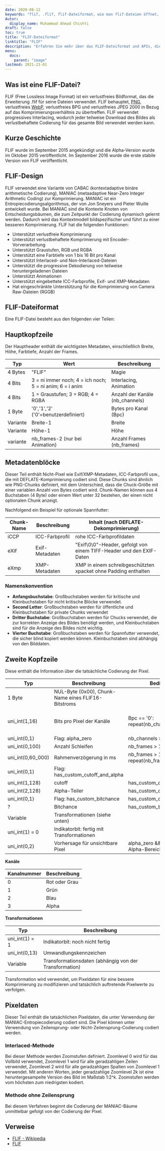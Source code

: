 ```yaml
---
date: 2020-08-12
keywords: "flif, .flif, flif-Dateiformat, wie man flif-Dateien öffnet, .flif-Erweiterung, flif-Erweiterung"
Autor:
  display_name: Muhammad Ahmad Chishti
draft: false
toc: true
title: "FLIF-Dateiformat"
linktitle: "FLIF"
description: "Erfahren Sie mehr über das FLIF-Dateiformat und APIs, die FLIF-Dateien erstellen und öffnen können."
menu:
  docs:
    parent: "image"
lastmod: 2021-21-01
---
```


## Was ist eine FLIF-Datei? ##

FLIF (Free Lossless Image Format) ist ein verlustfreies Bildformat, das die Erweiterung .flif für seine Dateien verwendet. FLIF behauptet, [PNG](/de/image/png/), verlustfreies [WebP](/de/image/webp/), verlustfreies BPG und verlustfreies JPEG 2000 in Bezug auf das Komprimierungsverhältnis zu übertreffen. FLIF verwendet progressives Interlacing, wodurch jeder teilweise Download des Bildes als verlustbehaftete Codierung für das gesamte Bild verwendet werden kann.

## Kurze Geschichte ##

FLIF wurde im September 2015 angekündigt und die Alpha-Version wurde im Oktober 2015 veröffentlicht. Im September 2016 wurde die erste stabile Version von FLIF veröffentlicht.

## FLIF-Design ##

FLIF verwendet eine Variante von CABAC (kontextadaptive binäre arithmetische Codierung), MANIAC (metaadaptive Near-Zero Integer Arithmetic Coding) zur Komprimierung. MANIAC ist ein Entropiecodierungsalgorithmus, der von Jon Sneyers und Pieter Wuille entwickelt wurde. Bei MANIAC sind die Kontexte Knoten von Entscheidungsbäumen, die zum Zeitpunkt der Codierung dynamisch gelernt werden. Dadurch wird das Kontextmodell bildspezifischer und führt zu einer besseren Komprimierung. FLIF hat die folgenden Funktionen:

- Unterstützt verlustfreie Komprimierung
- Unterstützt verlustbehaftete Komprimierung mit Encoder-Vorverarbeitung
- Unterstützt Graustufen, RGB und RGBA
- Unterstützt eine Farbtiefe von 1 bis 16 Bit pro Kanal
- Unterstützt Interlaced- und Non-Interlaced-Dateien
- Unterstützt die progressive Dekodierung von teilweise heruntergeladenen Dateien
- Unterstützt Animationen
- Unterstützt eingebettete ICC-Farbprofile, Exif- und XMP-Metadaten
- Hat eingeschränkte Unterstützung für die Komprimierung von Camera Raw-Dateien (RGGB)

## FLIF-Dateiformat ##

Eine FLIF-Datei besteht aus den folgenden vier Teilen:

## Hauptkopfzeile ##

Der Hauptheader enthält die wichtigsten Metadaten, einschließlich Breite, Höhe, Farbtiefe, Anzahl der Frames.

|Typ|Wert|Beschreibung|
|---|---|---|
|4 Bytes|"FLIF"|Magie|
|4 Bits|3 = ni immer noch; 4 = ich noch; 5 = ni anim; 6 = i anim|Interlacing, Animation|
|4 Bits|1 = Graustufen; 3 = RGB; 4 = RGBA|Anzahl der Kanäle (nb_channels)|
|1 Byte|'0','1','2' ('0'=benutzerdefiniert)|Bytes pro Kanal (Bpc)|
|Variante|Breite-1|Breite|
|Variante|Höhe-1|Höhe|
|variante|nb_frames-2 (nur bei Animation)|Anzahl Frames (nb_frames)|

## Metadatenblöcke ##

Dieser Teil enthält Nicht-Pixel wie Exif/XMP-Metadaten, ICC-Farbprofil usw., die mit DEFLATE-Komprimierung codiert sind. Diese Chunks sind ähnlich wie PNG-Chunks definiert, mit dem Unterschied, dass die Chuck-Größe mit einer variablen Anzahl von Bytes codiert wird. Chunk-Namen können aus 4 Buchstaben (4 Byte) oder einem Wert unter 32 bestehen, der einen nicht optionalen Chunk anzeigt.

Nachfolgend ein Beispiel für optionale Spannfutter:

|Chunk-Name|Beschreibung|Inhalt (nach DEFLATE-Dekomprimierung)|
|---|---|---|
|iCCP|ICC-Farbprofil|rohe ICC-Farbprofildaten|
|eXif|Exif-Metadaten|"Exif\0\0"-Header, gefolgt von einem TIFF-Header und den EXIF-Daten|
|eXmp|XMP-Metadaten|XMP in einem schreibgeschützten xpacket ohne Padding enthalten|

### Namenskonvention ###

- **Anfangsbuchstabe**: Großbuchstaben werden für kritische und Kleinbuchstaben für nicht kritische Blöcke verwendet.
- **Second Letter**: Großbuchstaben werden für öffentliche und Kleinbuchstaben für private Chunks verwendet
- **Dritter Buchstabe**: Großbuchstaben werden für Chucks verwendet, die zur korrekten Anzeige des Bildes benötigt werden, und Kleinbuchstaben sind für die Anzeige des Bildes nicht wichtig.
- **Vierter Buchstabe**: Großbuchstaben werden für Spannfutter verwendet, die sicher blind kopiert werden können. Kleinbuchstaben sind abhängig von den Bilddaten.

## Zweite Kopfzeile ##

Diese enthält die Information über die tatsächliche Codierung der Pixel.

|Typ|Beschreibung|Bedingung|Standardwert|
|---|---|---|---|
|1 Byte|NUL-Byte (0x00), Chunk-Name eines FLIF16-Bitstroms||
|uni_int(1,16)|Bits pro Pixel der Kanäle|Bpc == '0': repeat(nb_channels)|8 wenn Bpc == '1', 16 wenn Bpc == '2'|
|uni_int(0,1)|Flag: alpha_zero|nb_channels > 3|0|
|uni_int(0,100)|Anzahl Schleifen|nb_frames > 1||
|uni_int(0,60_000)|Rahmenverzögerung in ms|nb_frames > 1: repeat(nb_frames)|
|uni_int(0,1)|Flag: has_custom_cutoff_and_alpha|||
|uni_int(1,128)|cutoff|has_custom_cutoff_and_alpha|2|
|uni_int(2,128)|Alpha-Teiler|has_custom_cutoff_and_alpha|19|
|uni_int(0,1)|Flag: has_custom_bitchance|has_custom_cutoff_and_alpha|0|
|?|Bitchance|has_custom_bitchance||
|Variable|Transformationen (siehe unten)|||
|uni_int(1) = 0|Indikatorbit: fertig mit Transformationen|||
|uni_int(0,2)|Vorhersage für unsichtbare Pixel|alpha_zero && Interlaced && Alpha-Bereich umfasst Null||

**Kanäle**

|Kanalnummer|Beschreibung|
|---|----|
|0|Rot oder Grau|
|1|Grün|
|2|Blau|
|3|Alpha|

**Transformationen**

|Typ|Beschreibung|
|---|---|
|uni_int(1) = 1|Indikatorbit: noch nicht fertig|
|uni_int(0,13)|Umwandlungskennzeichen|
|Variable|Transformationsdaten (abhängig von der Transformation)|

Transformation wird verwendet, um Pixeldaten für eine bessere Komprimierung zu modifizieren und tatsächlich auftretende Pixelwerte zu verfolgen.

## Pixeldaten ##

Dieser Teil enthält die tatsächlichen Pixeldaten, die unter Verwendung der MANIAC-Entropiecodierung codiert sind. Die Pixel können unter Verwendung von Zeilensprung- oder Nicht-Zeilensprung-Codierung codiert werden.

### Interlaced-Methode ###

Bei dieser Methode werden Zoomstufen definiert. Zoomlevel 0 wird für das Vollbild verwendet, Zoomlevel 1 wird für alle geradzahligen Zeilen verwendet, Zoomlevel 2 wird für alle geradzahligen Spalten von Zoomlevel 1 verwendet. Mit anderen Worten, jeder geradzahlige Zoomlevel 2k ist eine heruntergesampelte Version des Bild im Maßstab 1:2^k. Zoomstufen werden vom höchsten zum niedrigsten kodiert.

### Methode ohne Zeilensprung ###

Bei diesem Verfahren beginnt die Codierung der MANIAC-Bäume unmittelbar gefolgt von der Codierung der Pixel.

## Verweise ##

- [FLIF - Wikipedia](https://en.wikipedia.org/wiki/Free_Lossless_Image_Format)
- [FLIF](http://flif.info/)

